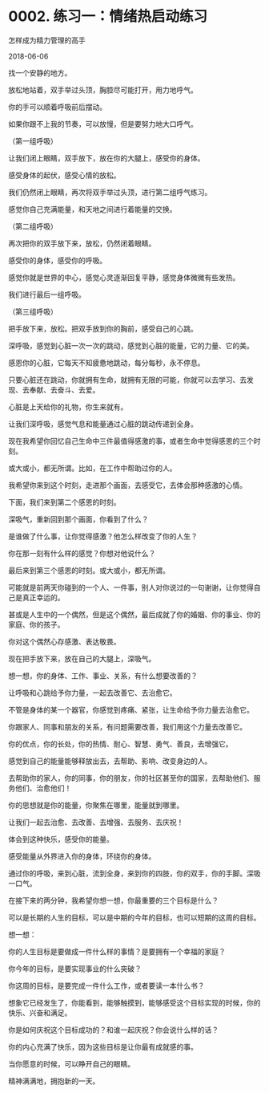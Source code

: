 # 0002. 练习一：情绪热启动练习

怎样成为精力管理的高手

2018-06-06

找一个安静的地方。

放松地站着，双手举过头顶，胸腔尽可能打开，用力地呼气。

你的手可以顺着呼吸前后摆动。

如果你跟不上我的节奏，可以放慢，但是要努力地大口呼气。

（第一组呼吸）

让我们闭上眼睛，双手放下，放在你的大腿上，感受你的身体。

感受身体的起伏，感受心情的放松。

我们仍然闭上眼睛，再次将双手举过头顶，进行第二组呼气练习。

感觉你自己充满能量，和天地之间进行着能量的交换。

（第二组呼吸）

再次把你的双手放下来，放松，仍然闭着眼睛。

感受你的身体，感受你的呼吸。

感觉你就是世界的中心，感觉心灵逐渐回复平静，感觉身体微微有些发热。

我们进行最后一组呼吸。

（第三组呼吸）

把手放下来，放松。把双手放到你的胸前，感受自己的心跳。

深呼吸，感觉到心脏一次一次的跳动，感觉到心脏的能量，它的力量、它的美。

感恩你的心脏，它每天不知疲惫地跳动，每分每秒，永不停息。

只要心脏还在跳动，你就拥有生命，就拥有无限的可能，你就可以去学习、去发现、去奉献、去奋斗、去爱。

心脏是上天给你的礼物，你生来就有。

让我们深呼吸，感觉气息和能量通过心脏的跳动传递到全身。

现在我希望你回忆自己生命中三件最值得感激的事，或者生命中觉得感恩的三个时刻。

或大或小，都无所谓。比如，在工作中帮助过你的人。

我希望你来到这个时刻，走进那个画面，去感受它，去体会那种感激的心情。

下面，我们来到第二个感恩的时刻。

深吸气，重新回到那个画面，你看到了什么？

是谁做了什么事，让你觉得感激？他怎么样改变了你的人生？

你在那一刻有什么样的感觉？你想对他说什么？

最后来到第三个感恩的时刻。或大或小，都无所谓。

可能就是前两天你碰到的一个人、一件事，别人对你说过的一句谢谢，让你觉得自己是真正幸运的。

甚或是人生中的一个偶然，但是这个偶然，最后成就了你的婚姻、你的事业、你的家庭、你的孩子。

你对这个偶然心存感激、表达敬畏。

现在把手放下来，放在自己的大腿上，深吸气。

想一想，你的身体、工作、事业、关系，有什么想要改善的？

让呼吸和心跳给予你力量，一起去改善它、去治愈它。

不管是身体的某一个器官，你感觉到疼痛、紧张，让生命给予你力量去治愈它。

你跟家人、同事和朋友的关系，有问题需要改善，我们用这个力量去改善它。

你的优点，你的长处，你的热情、耐心、智慧、勇气、善良，去增强它。

感觉到自己的能量能够释放出去，去帮助、影响、改变身边的人。

去帮助你的家人，你的同事，你的朋友，你的社区甚至你的国家，去帮助他们、服务他们、治愈他们！

你的思想就是你的能量，你聚焦在哪里，能量就到哪里。

让我们一起去治愈、去改善、去增强、去服务、去庆祝！

体会到这种快乐，感受你的能量。

感受能量从外界进入你的身体，环绕你的身体。

通过你的呼吸，来到心脏，流到全身，来到你的四肢，你的双手，你的手脚。深吸一口气。

在接下来的两分钟，我希望你想一想，你最重要的三个目标是什么？

可以是长期的人生的目标，可以是中期的今年的目标，也可以短期的这周的目标。

想一想：

你的人生目标是要做成一件什么样的事情？是要拥有一个幸福的家庭？

你今年的目标，是要实现事业的什么突破？

你这周的目标，是要完成一件什么工作，或者要读一本什么书？

想象它已经发生了，你能看到，能够触摸到，能够感受这个目标实现的时候，你的快乐、兴奋和满足。

你是如何庆祝这个目标成功的？和谁一起庆祝？你会说什么样的话？

你的内心充满了快乐，因为这些目标是让你最有成就感的事。

当你愿意的时候，可以睁开自己的眼睛。

精神满满地，拥抱新的一天。
